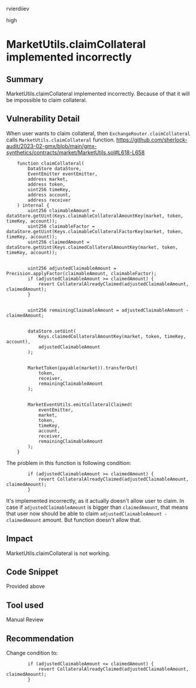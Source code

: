 rvierdiiev

high

# MarketUtils.claimCollateral implemented incorrectly

## Summary
MarketUtils.claimCollateral implemented incorrectly. Because of that it will be impossible to claim collateral.
## Vulnerability Detail
When user wants to claim collateral, then `ExchangeRouter.claimCollateral` calls `MarketUtils.claimCollateral` function.
https://github.com/sherlock-audit/2023-02-gmx/blob/main/gmx-synthetics/contracts/market/MarketUtils.sol#L618-L658
```solidity
    function claimCollateral(
        DataStore dataStore,
        EventEmitter eventEmitter,
        address market,
        address token,
        uint256 timeKey,
        address account,
        address receiver
    ) internal {
        uint256 claimableAmount = dataStore.getUint(Keys.claimableCollateralAmountKey(market, token, timeKey, account));
        uint256 claimableFactor = dataStore.getUint(Keys.claimableCollateralFactorKey(market, token, timeKey, account));
        uint256 claimedAmount = dataStore.getUint(Keys.claimedCollateralAmountKey(market, token, timeKey, account));


        uint256 adjustedClaimableAmount = Precision.applyFactor(claimableAmount, claimableFactor);
        if (adjustedClaimableAmount >= claimedAmount) {
            revert CollateralAlreadyClaimed(adjustedClaimableAmount, claimedAmount);
        }


        uint256 remainingClaimableAmount = adjustedClaimableAmount - claimedAmount;


        dataStore.setUint(
            Keys.claimedCollateralAmountKey(market, token, timeKey, account),
            adjustedClaimableAmount
        );


        MarketToken(payable(market)).transferOut(
            token,
            receiver,
            remainingClaimableAmount
        );


        MarketEventUtils.emitCollateralClaimed(
            eventEmitter,
            market,
            token,
            timeKey,
            account,
            receiver,
            remainingClaimableAmount
        );
    }
```

The problem in this function is following condition: 
```solidity
        if (adjustedClaimableAmount >= claimedAmount) {
            revert CollateralAlreadyClaimed(adjustedClaimableAmount, claimedAmount);
        }
```
It's implemented incorrectly, as it actually doesn't allow user to claim. In case if `adjustedClaimableAmount` is bigger than `claimedAmount`, that means that user now should be able to claim `adjustedClaimableAmount - claimedAmount` amount. But function doesn't allow that.
## Impact
MarketUtils.claimCollateral is not working.
## Code Snippet
Provided above
## Tool used

Manual Review

## Recommendation
Change condition to:
```solidity
        if (adjustedClaimableAmount <= claimedAmount) {
            revert CollateralAlreadyClaimed(adjustedClaimableAmount, claimedAmount);
        }
```
